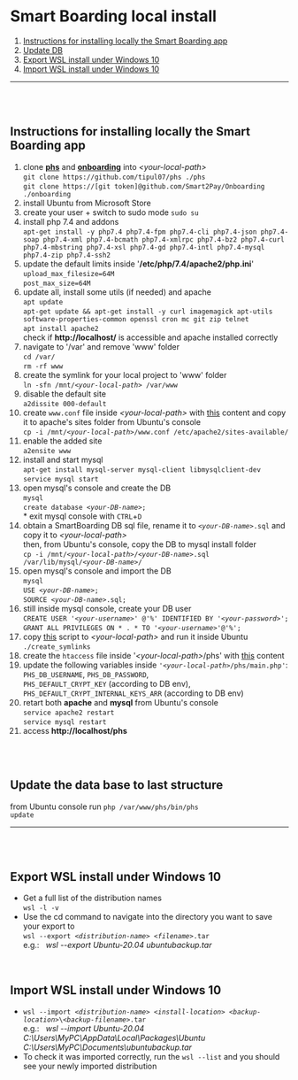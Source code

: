 # Smart Boarding local install

1. [Instructions for installing locally the Smart Boarding app](#summary1)
2. [Update DB](#summary4)
3. [Export WSL install under Windows 10](#summary2)
4. [Import WSL install under Windows 10](#summary3)

---

<br><br>
## Instructions for installing locally the Smart Boarding app <a name="summary1"></a>

<ol>
  <li>
    clone <b><a href="https://github.com/tipul07/phs">phs</a></b> and <b><a href="https://github.com/Smart2Pay/Onboarding">onboarding</a></b> into <i>&lt;your-local-path&gt;</i><br/>
    <code>git clone https://github.com/tipul07/phs ./phs</code><br/>
    <code>git clone https://[git token]@github.com/Smart2Pay/Onboarding ./onboarding</code>
  </li>
  <li>
    install Ubuntu from Microsoft Store
  </li>
  <li>
    create your user + switch to sudo mode <code>sudo su</code>
  </li>
  <li>
    install php 7.4 and addons<br/>
    <code>apt-get install -y php7.4 php7.4-fpm php7.4-cli php7.4-json php7.4-soap php7.4-xml php7.4-bcmath php7.4-xmlrpc php7.4-bz2 php7.4-curl php7.4-mbstring php7.4-xsl php7.4-gd php7.4-intl php7.4-mysql php7.4-zip php7.4-ssh2</code>
  </li>
	<li>
		update the default limits inside '<b>/etc/php/7.4/apache2/php.ini</b>'<br/>
		<code>upload_max_filesize=64M</code><br/>
		<code>post_max_size=64M</code>
	</li>
  <li>
    update all, install some utils (if needed) and apache<br/>
    <code>apt update</code><br/>
    <code>apt-get update && apt-get install -y curl imagemagick apt-utils software-properties-common openssl cron mc git zip telnet</code><br/>
    <code>apt install apache2</code><br/>
    check if <b>http://localhost/</b> is accessible and apache installed correctly
  </li>
  <li>
    navigate to '/var' and remove 'www' folder<br/>
    <code>cd /var/</code><br/>
    <code>rm -rf www</code>
  </li>
  <li>
    create the symlink for your local project to 'www' folder<br/>
    <code>ln -sfn /mnt/<i>&lt;your-local-path&gt;</i> /var/www</code>
  </li>
  <li>
    disable the default site<br/>
    <code>a2dissite 000-default</code>
  </li>
  <li>
    create <code>www.conf</code> file inside <i>&lt;your-local-path&gt;</i> with <a href="res/www.conf">this</a> content and copy it to apache's sites folder from Ubuntu's console<br/>
    <code>cp -i /mnt/<i>&lt;your-local-path&gt;</i>/www.conf /etc/apache2/sites-available/</code>
  </li>
  <li>
    enable the added site<br/>
    <code>a2ensite www</code>
  </li>
  <li>
    install and start mysql<br/>
    <code>apt-get install mysql-server mysql-client libmysqlclient-dev</code><br/>
    <code>service mysql start</code>
  </li>
  <li>
    open mysql's console and create the DB<br/>
		<code>mysql</code><br/>
    <code>create database <i>&lt;your-DB-name&gt;</i>;</code><br//>
    * exit mysql console with <code>CTRL</code>+<code>D</code>
  </li>
  <li>
    obtain a SmartBoarding DB sql file, rename it to <code><i>&lt;your-DB-name&gt;</i>.sql</code> and copy it to <i>&lt;your-local-path&gt;</i><br/>
    then, from Ubuntu's console, copy the DB to mysql install folder<br/>
    <code>cp -i /mnt/<i>&lt;your-local-path&gt;</i>/<i>&lt;your-DB-name&gt;</i>.sql /var/lib/mysql/<i>&lt;your-DB-name&gt;</i>/</code>
  </li>
  <li>
    open mysql's console and import the DB<br/>
		<code>mysql</code><br/>
    <code>USE <i>&lt;your-DB-name&gt;</i>;</code><br/>
	  <code>SOURCE <i>&lt;your-DB-name&gt;</i>.sql;</code>
  </li>
  <li>
    still inside mysql console, create your DB user<br/>
    <code>CREATE USER '<i>&lt;your-username&gt;</i>' @'%' IDENTIFIED BY '<i>&lt;your-password&gt;</i>';</code><br/>
    <code>GRANT ALL PRIVILEGES ON * . * TO '<i>&lt;your-username&gt;</i>'@'%';</code>
  </li>
  <li>
    copy <a href="res/create_symlinks.sh">this</a> script to <i>&lt;your-local-path&gt;</i> and run it inside Ubuntu<br/>
    <code>./create_symlinks</code>
  </li>
  <li>
		create the <code>htaccess</code> file inside '<i>&lt;your-local-path&gt;</i>/phs' with <a href="res/htaccess">this</a> content
  </li>
	<li>
		update the following variables inside <code>'<i>&lt;your-local-path&gt;</i>/phs/main.php'</code>:<br/>
		<code>PHS_DB_USERNAME</code>, <code>PHS_DB_PASSWORD</code>,<br/>
		<code>PHS_DEFAULT_CRYPT_KEY</code> (according to DB env),<br/>
		<code>PHS_DEFAULT_CRYPT_INTERNAL_KEYS_ARR</code> (according to DB env)
	</li>
	<li>
		retart both <b>apache</b> and <b>mysql</b> from Ubuntu's console<br/>
		<code>service apache2 restart</code><br/>
		<code>service mysql restart</code>
	</li>
	<li>
		access <b>http://localhost/phs</b>
	</li>
</ol>
<a name="summary4"></a>
<br/><br/>

## Update the data base to last structure
from Ubuntu console run
<code>php /var/www/phs/bin/phs update</code>

---
<br/><br/>
## Export WSL install under Windows 10 <a name="summary2"></a>
<ul>
	<li>
		Get a full list of the distribution names<br/>
		<code>wsl -l -v</code>
	</li>
	<li>
		Use the cd command to navigate into the directory you want to save your export to<br/>
		<code>wsl --export <i>&lt;distribution-name&gt;</i> <i>&lt;filename&gt;</i>.tar</code><br>
		e.g.: &nbsp;&nbsp;<i>wsl --export Ubuntu-20.04 ubuntubackup.tar</i>
	</li>
</ul>
<br/>

## Import WSL install under Windows 10 <a name="summary3"></a>
<ul>
	<li>
		<code>wsl --import <i>&lt;distribution-name&gt;</i> <i>&lt;install-location&gt;</i> <i>&lt;backup-location&gt;</i>\<i>&lt;backup-filename&gt;</i>.tar</code><br/>
		e.g.: &nbsp;&nbsp;<i>wsl --import Ubuntu-20.04 C:\Users\MyPC\AppData\Local\Packages\Ubuntu C:\Users\MyPC\Documents\ubuntubackup.tar</i>
	</li>
	<li>
		To check it was imported correctly, run the <code>wsl --list</code> and you should see your newly imported distribution
	</li>
</ul>
			
	
